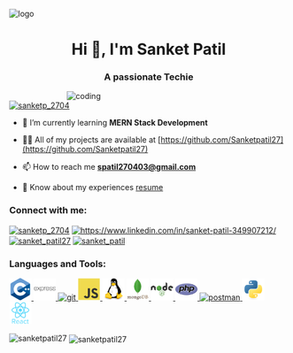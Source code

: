 ![logo](https://media.licdn.com/dms/image/C4E12AQFqEHPp0vRqQA/article-cover_image-shrink_720_1280/0/1634393374732?e=2147483647&v=beta&t=KGgxFoFiiQ9yyp5gGEVHvUtGh1HN5z0vUY72kKZcE5M)

<h1 align="center">Hi 👋, I'm Sanket Patil</h1>
<h3 align="center">A passionate Techie</h3>

<img align="right" alt="coding" width="400" src="https://guruprasad.codes/_next/image?url=%2F_next%2Fstatic%2Fmedia%2Fcoder.41289687.gif&w=750&q=75" >

<p align="left"> <a href="https://twitter.com/sanketp_2704" target="blank"><img src="https://img.shields.io/twitter/follow/sanketp_2704?logo=twitter&style=for-the-badge" alt="sanketp_2704" /></a> </p>

- 🌱 I’m currently learning **MERN Stack Development**

- 👨‍💻 All of my projects are available at [https://github.com/Sanketpatil27](https://github.com/Sanketpatil27)

- 📫 How to reach me **spatil270403@gmail.com**

- 📄 Know about my experiences [resume](resume)

<h3 align="left">Connect with me:</h3>
<p align="left">
<a href="https://twitter.com/sanketp_2704" target="blank"><img align="center" src="https://raw.githubusercontent.com/rahuldkjain/github-profile-readme-generator/master/src/images/icons/Social/twitter.svg" alt="sanketp_2704" height="30" width="40" /></a>
<a href="https://linkedin.com/in/https://www.linkedin.com/in/sanket-patil-349907212/" target="blank"><img align="center" src="https://raw.githubusercontent.com/rahuldkjain/github-profile-readme-generator/master/src/images/icons/Social/linked-in-alt.svg" alt="https://www.linkedin.com/in/sanket-patil-349907212/" height="30" width="40" /></a>
<a href="https://www.leetcode.com/sanket_patil27" target="blank"><img align="center" src="https://raw.githubusercontent.com/rahuldkjain/github-profile-readme-generator/master/src/images/icons/Social/leet-code.svg" alt="sanket_patil27" height="30" width="40" /></a>
<a href="https://auth.geeksforgeeks.org/user/sanket_patil" target="blank"><img align="center" src="https://raw.githubusercontent.com/rahuldkjain/github-profile-readme-generator/master/src/images/icons/Social/geeks-for-geeks.svg" alt="sanket_patil" height="30" width="40" /></a>
</p>

<h3 align="left">Languages and Tools:</h3>
<p align="left"> <a href="https://www.w3schools.com/cpp/" target="_blank" rel="noreferrer"> <img src="https://raw.githubusercontent.com/devicons/devicon/master/icons/cplusplus/cplusplus-original.svg" alt="cplusplus" width="40" height="40"/> </a> <a href="https://expressjs.com" target="_blank" rel="noreferrer"> <img src="https://raw.githubusercontent.com/devicons/devicon/master/icons/express/express-original-wordmark.svg" alt="express" width="40" height="40"/> </a> <a href="https://git-scm.com/" target="_blank" rel="noreferrer"> <img src="https://www.vectorlogo.zone/logos/git-scm/git-scm-icon.svg" alt="git" width="40" height="40"/> </a> <a href="https://developer.mozilla.org/en-US/docs/Web/JavaScript" target="_blank" rel="noreferrer"> <img src="https://raw.githubusercontent.com/devicons/devicon/master/icons/javascript/javascript-original.svg" alt="javascript" width="40" height="40"/> </a> <a href="https://www.linux.org/" target="_blank" rel="noreferrer"> <img src="https://raw.githubusercontent.com/devicons/devicon/master/icons/linux/linux-original.svg" alt="linux" width="40" height="40"/> </a> <a href="https://www.mongodb.com/" target="_blank" rel="noreferrer"> <img src="https://raw.githubusercontent.com/devicons/devicon/master/icons/mongodb/mongodb-original-wordmark.svg" alt="mongodb" width="40" height="40"/> </a> <a href="https://nodejs.org" target="_blank" rel="noreferrer"> <img src="https://raw.githubusercontent.com/devicons/devicon/master/icons/nodejs/nodejs-original-wordmark.svg" alt="nodejs" width="40" height="40"/> </a> <a href="https://www.php.net" target="_blank" rel="noreferrer"> <img src="https://raw.githubusercontent.com/devicons/devicon/master/icons/php/php-original.svg" alt="php" width="40" height="40"/> </a> <a href="https://postman.com" target="_blank" rel="noreferrer"> <img src="https://www.vectorlogo.zone/logos/getpostman/getpostman-icon.svg" alt="postman" width="40" height="40"/> </a> <a href="https://www.python.org" target="_blank" rel="noreferrer"> <img src="https://raw.githubusercontent.com/devicons/devicon/master/icons/python/python-original.svg" alt="python" width="40" height="40"/> </a> <a href="https://reactjs.org/" target="_blank" rel="noreferrer"> <img src="https://raw.githubusercontent.com/devicons/devicon/master/icons/react/react-original-wordmark.svg" alt="react" width="40" height="40"/> </a> </p>

<p><img align="left" src="https://github-readme-stats.vercel.app/api/top-langs?username=sanketpatil27&show_icons=true&locale=en&layout=compact" alt="sanketpatil27" /></p>

<p>&nbsp;<img align="center" src="https://github-readme-stats.vercel.app/api?username=sanketpatil27&show_icons=true&locale=en" alt="sanketpatil27" /></p>
